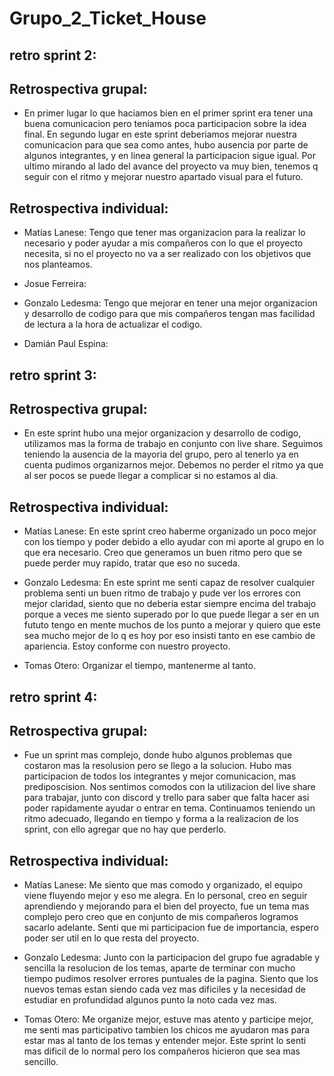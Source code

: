 # Grupo_2_Ticket_House

## retro sprint 2:
## Retrospectiva grupal:
- En primer lugar lo que haciamos bien en el primer sprint era tener una buena comunicacion pero teniamos poca participacion sobre la idea final. En segundo lugar en este sprint deberiamos mejorar nuestra comunicacion para que sea como antes, hubo ausencia por parte de algunos integrantes, y en linea general la participacion sigue igual. Por ultimo mirando al lado del avance del proyecto va muy bien, tenemos q seguir con el ritmo y mejorar nuestro apartado visual para el futuro.

## Retrospectiva individual:

- Matías Lanese: Tengo que tener mas organizacion para la realizar lo necesario y poder ayudar a mis compañeros con lo que el proyecto necesita, si no el proyecto no va a ser realizado con los objetivos que nos planteamos.

- Josue Ferreira: 

- Gonzalo Ledesma: Tengo que mejorar en tener una mejor organizacion y desarrollo de codigo para que mis compañeros tengan mas facilidad de lectura a la hora de actualizar el codigo.

- Damián Paul Espina:


## retro sprint 3:

## Retrospectiva grupal:
- En este sprint hubo una mejor organizacion y desarrollo de codigo, utilizamos mas la forma de trabajo en conjunto con live share. Seguimos teniendo la ausencia de la mayoria del grupo, pero al tenerlo ya en cuenta pudimos organizarnos mejor. Debemos no perder el ritmo ya que al ser pocos se puede llegar a complicar si no estamos al dia.

## Retrospectiva individual:

- Matías Lanese: En este sprint creo haberme organizado un poco mejor con los tiempo y poder debido a ello ayudar con mi aporte al grupo en lo que era necesario. Creo que generamos un buen ritmo pero que se puede perder muy rapido, tratar que eso no suceda.

- Gonzalo Ledesma: En este sprint me senti capaz de resolver cualquier problema senti un buen ritmo de trabajo y pude ver los errores con mejor claridad, siento que no deberia estar siempre encima del trabajo porque a veces me siento superado por lo que puede llegar a ser en un fututo tengo en mente muchos de los punto a mejorar y quiero que este sea mucho mejor de lo q es  hoy por eso insisti tanto en ese cambio de apariencia. Estoy conforme con nuestro proyecto.

- Tomas Otero: Organizar el tiempo, mantenerme al tanto.

## retro sprint 4:

## Retrospectiva grupal:
- Fue un sprint mas complejo, donde hubo algunos problemas que costaron mas la resolusion pero se llego a la solucion. Hubo mas participacion de todos los integrantes y mejor comunicacion, mas prediposcision. Nos sentimos comodos con la utilizacion del live share para trabajar, junto con discord y trello para saber que falta hacer asi poder rapidamente ayudar o entrar en tema. Continuamos teniendo un ritmo adecuado, llegando en tiempo y forma a la realizacion de los sprint, con ello agregar que no hay que perderlo.

## Retrospectiva individual:

- Matías Lanese: Me siento que mas comodo y organizado, el equipo viene fluyendo mejor y eso me alegra. En lo personal, creo en seguir aprendiendo y mejorando para el bien del proyecto, fue un tema mas complejo pero creo que en conjunto de mis compañeros logramos sacarlo adelante. Senti que mi participacion fue de importancia, espero poder ser util en lo que resta del proyecto.

- Gonzalo Ledesma: Junto con la participacion del grupo fue agradable y sencilla la resolucion de los temas, aparte de terminar con mucho tiempo pudimos resolver errores puntuales de la pagina. Siento que los nuevos temas estan siendo cada vez mas dificiles y la necesidad de estudiar en profundidad algunos punto la noto cada vez mas.

- Tomas Otero: Me organize mejor, estuve mas atento y participe mejor, me senti mas participativo tambien los chicos me ayudaron mas para estar mas al tanto de los temas y entender mejor. Este sprint lo senti mas dificil de lo normal pero los compañeros hicieron que sea mas sencillo. 

